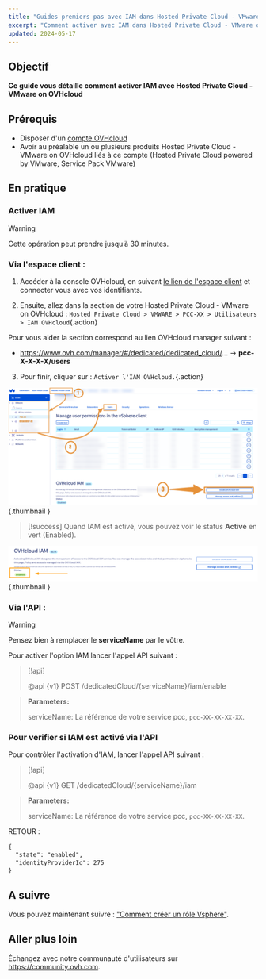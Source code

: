 ```yaml
---
title: "Guides premiers pas avec IAM dans Hosted Private Cloud - VMware on OVHcloud"
excerpt: "Comment activer avec IAM dans Hosted Private Cloud - VMware on OVHcloud"
updated: 2024-05-17
---
```


## Objectif
**Ce guide vous détaille comment activer IAM avec Hosted Private Cloud - VMware on OVHcloud**

## Prérequis
- Disposer d'un [compte OVHcloud](/pages/account_and_service_management/account_information/ovhcloud-account-creation)
- Avoir au préalable un ou plusieurs produits Hosted Private Cloud - VMware on OVHcloud liés à ce compte (Hosted Private Cloud powered by VMware, Service Pack VMware)

## En pratique

### Activer IAM
> [!warning]
> Cette opération peut prendre jusqu’à 30 minutes.

### Via l'espace client :

1. Accéder à la console OVHcloud, en suivant [le lien de l'espace client](/links/manager) et connecter vous avec vos identifiants.

2. Ensuite, allez dans la section de votre Hosted Private Cloud - VMware on OVHcloud : `Hosted Private Cloud > VMWARE > PCC-XX > Utilisateurs > IAM OVHcloud`{.action}

Pour vous aider la section correspond au lien OVHcloud manager suivant :
- https://www.ovh.com/manager/#/dedicated/dedicated_cloud/... -> **pcc-X-X-X-X/users**

3. Pour finir, cliquer sur : `Activer l'IAM OVHcloud.`{.action}

![Activer IAM](images/iam_enable_2.png){.thumbnail }

> [!success]
> Quand IAM est activé, vous pouvez voir le status **Activé** en vert (Enabled).

![Activer IAM](images/iam_enable_3.png){.thumbnail }

### Via l'API :
> [!warning]
> Pensez bien à remplacer le **serviceName** par le vôtre.

Pour activer l'option IAM lancer l'appel API suivant :

> [!api]
>
> @api {v1} POST /dedicatedCloud/{serviceName}/iam/enable
>

> **Parameters:**
>
> serviceName: La référence de votre service pcc, `pcc-XX-XX-XX-XX`.

### Pour verifier si IAM est activé via l'API

Pour contrôler l'activation d'IAM, lancer l'appel API suivant :

> [!api]
>
> @api {v1} GET /dedicatedCloud/{serviceName}/iam
>

> **Parameters:**
>
> serviceName: La référence de votre service pcc, `pcc-XX-XX-XX-XX`.

RETOUR :
```Shell
{
  "state": "enabled",
  "identityProviderId": 275
}
```

## A suivre

Vous pouvez maintenant suivre : ["Comment créer un rôle Vsphere"](/pages/hosted_private_cloud/hosted_private_cloud_powered_by_vmware/vmware_iam_role).

## Aller plus loin

Échangez avec notre communauté d'utilisateurs sur <https://community.ovh.com>.

